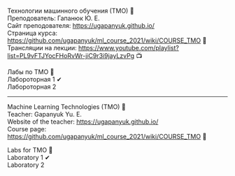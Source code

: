 Технологии машинного обучения (ТМО) 📝   
Преподователь: Гапанюк Ю. Е.  
Сайт преподователя: https://ugapanyuk.github.io/    
Страница курса: https://github.com/ugapanyuk/ml_course_2021/wiki/COURSE_TMO  📢  
Трансляции на лекции: https://www.youtube.com/playlist?list=PL9vFTJYocFHoRvWr-jiC9r3i9jayLzvPg  📺  
  
Лабы по ТМО 🤳   
Лабороторная 1 ✔     
Лабороторная 2    

-------------------------------------------------------------------------  
Machine Learning Technologies (TMO) 📝  
Teacher: Gapanyuk Yu. E.  
Website of the teacher: https://ugapanyuk.github.io/    
Course page: https://github.com/ugapanyuk/ml_course_2021/wiki/COURSE_TMO 📢  

Labs for ТМО 🤳  
Laboratory 1 ✔  
Laboratory 2    
